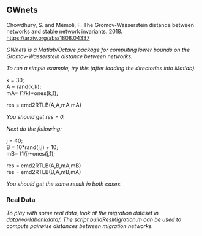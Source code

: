 ## GWnets
Chowdhury, S. and Mémoli, F. The Gromov-Wasserstein distance between networks and stable network invariants. 2018.
https://arxiv.org/abs/1808.04337

_GWnets is a Matlab/Octave package for computing lower bounds on the Gromov-Wasserstein distance between networks._

_To run a simple example, try this (after loading the directories into Matlab)._

k = 30;  
A = rand(k,k);  
mA= (1/k)*ones(k,1);  

res = emd2RTLB(A,A,mA,mA)

_You should get res = 0._

_Next do the following:_

j = 40;  
B = 10*rand(j,j) + 10;  
mB= (1/j)*ones(j,1);  

res = emd2RTLB(A,B,mA,mB)  
res = emd2RTLB(B,A,mB,mA)  

_You should get the same result in both cases._

### Real Data

_To play with some real data, look at the migration dataset in data/worldbankdata/. 
The script buildResMigration.m can be used to compute pairwise distances
between migration networks._
